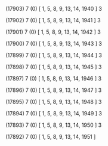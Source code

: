(17903) 7 (0) [ 1, 5, 8, 9, 13, 14, 1940 ] 3 


(17902) 7 (0) [ 1, 5, 8, 9, 13, 14, 1941 ] 3 


(17901) 7 (0) [ 1, 5, 8, 9, 13, 14, 1942 ] 3 


(17900) 7 (0) [ 1, 5, 8, 9, 13, 14, 1943 ] 3 


(17899) 7 (0) [ 1, 5, 8, 9, 13, 14, 1944 ] 3 


(17898) 7 (0) [ 1, 5, 8, 9, 13, 14, 1945 ] 3 


(17897) 7 (0) [ 1, 5, 8, 9, 13, 14, 1946 ] 3 


(17896) 7 (0) [ 1, 5, 8, 9, 13, 14, 1947 ] 3 


(17895) 7 (0) [ 1, 5, 8, 9, 13, 14, 1948 ] 3 


(17894) 7 (0) [ 1, 5, 8, 9, 13, 14, 1949 ] 3 


(17893) 7 (0) [ 1, 5, 8, 9, 13, 14, 1950 ] 3 


(17892) 7 (0) [ 1, 5, 8, 9, 13, 14, 1951 ]  

